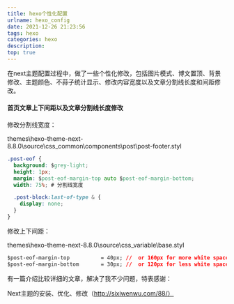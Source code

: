 ```yaml
---
title: hexo个性化配置
urlname: hexo_config
date: 2021-12-26 21:23:56
tags: hexo
categories: hexo
description:
top: true
---
```


在next主题配置过程中，做了一些个性化修改，包括图片模式、博文置顶、背景修改、主题颜色、不蒜子统计显示、修改内容宽度以及文章分割线长度和间距修改。

<!-- more -->

#### 首页文章上下间距以及文章分割线长度修改

修改分割线宽度：

themes\hexo-theme-next-8.8.0\source\css\_common\components\post\post-footer.styl

```css
.post-eof {
  background: $grey-light;
  height: 1px;
  margin: $post-eof-margin-top auto $post-eof-margin-bottom;
  width: 75%; # 分割线宽度

  .post-block:last-of-type & {
    display: none;
  }
}

```

修改上下间距：

themes\hexo-theme-next-8.8.0\source\css\_variable\base.styl

```css
$post-eof-margin-top          = 40px; //  or 160px for more white space;
$post-eof-margin-bottom       = 30px; //  or 120px for less white space;
```

有一篇介绍比较详细的文章，解决了我不少问题，特表感谢：

 Next主题的安装、优化、修改（http://sixiwenwu.com/88/）

